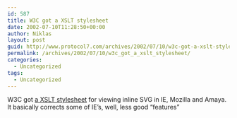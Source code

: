 ```yaml
---
id: 587
title: W3C got a XSLT stylesheet
date: 2002-07-10T11:28:50+00:00
author: Niklas
layout: post
guid: http://www.protocol7.com/archives/2002/07/10/w3c-got-a-xslt-stylesheet/
permalink: /archives/2002/07/10/w3c_got_a_xslt_stylesheet/
categories:
  - Uncategorized
tags:
  - Uncategorized
---
```

<div class='microid-e735fa957c0c8fb238003abb7138ec06af402159'>
  <p>
    W3C got <a href="http://www.w3.org/Math/XSL/mml2002-16.xml">a XSLT stylesheet</a> for viewing inline SVG in IE, Mozilla and Amaya. It basically corrects some of IE&#8217;s, well, less good &#8220;features&#8221;
  </p>
</div>